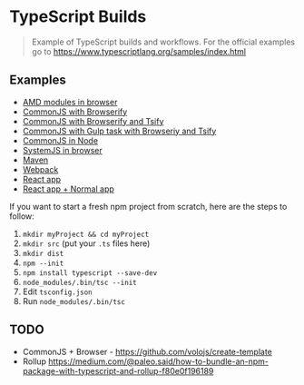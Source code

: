 # TypeScript Builds
> Example of TypeScript builds and workflows.
> For the official examples go to https://www.typescriptlang.org/samples/index.html

## Examples

* [AMD modules in browser](./AMD-Browser/)
* [CommonJS with Browserify](./CommonJS-Browserify/)
* [CommonJS with Browserify and Tsify](./CommonJS-Browserify-Tsify)
* [CommonJS with Gulp task with Browseriy and Tsify](./Gulp-CommonJS-Browserify-Tsify/)
* [CommonJS in Node](./CommonJS-Node)
* [SystemJS in browser](./SystemJS)
* [Maven](./Maven)
* [Webpack](./Webpack)
* [React app](./React)
* [React app + Normal app](./React-and-another-app)


If you want to start a fresh npm project from scratch, here are the steps to follow:

1. `mkdir myProject && cd myProject`
1. `mkdir src` (put your `.ts` files here)
1. `mkdir dist`
1. `npm --init`
1. `npm install typescript --save-dev`
1. `node_modules/.bin/tsc --init`
1. Edit `tsconfig.json`
1. Run `node_modules/.bin/tsc`


## TODO

* CommonJS + Browser - https://github.com/volojs/create-template
* Rollup https://medium.com/@paleo.said/how-to-bundle-an-npm-package-with-typescript-and-rollup-f80e0f196189
